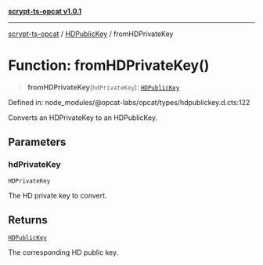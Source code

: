 [**scrypt-ts-opcat v1.0.1**](../../../README.md)

***

[scrypt-ts-opcat](../../../README.md) / [HDPublicKey](../README.md) / fromHDPrivateKey

# Function: fromHDPrivateKey()

> **fromHDPrivateKey**(`hdPrivateKey`): [`HDPublicKey`](../../../classes/HDPublicKey.md)

Defined in: node\_modules/@opcat-labs/opcat/types/hdpublickey.d.cts:122

Converts an HDPrivateKey to an HDPublicKey.

## Parameters

### hdPrivateKey

`HDPrivateKey`

The HD private key to convert.

## Returns

[`HDPublicKey`](../../../classes/HDPublicKey.md)

The corresponding HD public key.
